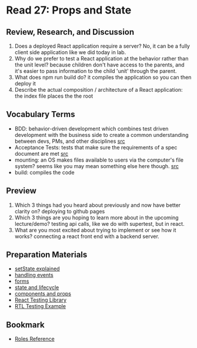 # Read 27: Props and State

## Review, Research, and Discussion

1. Does a deployed React application require a server? No, it can be a fully client side application like we did today in lab.
2. Why do we prefer to test a React application at the behavior rather than the unit level? because children don't have access to the parents, and it's easier to pass information to the child 'unit' through the parent.
3. What does npm run build do? it compiles the application so you can then deploy it
4. Describe the actual composition / architecture of a React application: the index file places the the root

## Vocabulary Terms

- BDD: behavior-driven development which combines test driven development with the business side to create a common understanding between devs, PMs, and other disciplines [src](https://en.wikipedia.org/wiki/Behavior-driven_development)
- Acceptance Tests: tests that make sure the requirements of a spec document are met [src](https://en.wikipedia.org/wiki/Acceptance_testing)
- mounting: an OS makes files available to users via the computer's file system? seems like you may mean something else here though. [src](<https://en.wikipedia.org/wiki/Mount_(computing)#:~:text=Mounting%20is%20a%20process%20by,via%20the%20computer's%20file%20system.>)
- build: compiles the code

## Preview

1. Which 3 things had you heard about previously and now have better clarity on?
   deploying to github pages
2. Which 3 things are you hoping to learn more about in the upcoming lecture/demo?
   testing api calls, like we do with supertest, but in react.
3. What are you most excited about trying to implement or see how it works?
   connecting a react front end with a backend server.

## Preparation Materials

- [setState explained](https://css-tricks.com/understanding-react-setstate/)
- [handling events](https://facebook.github.io/react/docs/handling-events.html)
- [forms](https://facebook.github.io/react/docs/forms.html)
- [state and lifecycle](https://facebook.github.io/react/docs/state-and-lifecycle.html)
- [components and props](https://reactjs.org/docs/components-and-props.html)
- [React Testing Library](https://testing-library.com/docs/react-testing-library)
- [RTL Testing Example](https://thomlom.dev/beginner-guide-testing-react-apps/)

## Bookmark

- [Roles Reference](https://developer.mozilla.org/en-US/docs/Web/Accessibility/ARIA/ARIA_Techniques#Roles)

